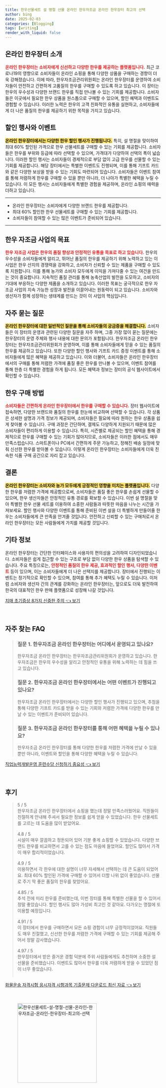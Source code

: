 ```yaml
---
title: 한우선물세트 설 명절 선물 온라인 한우자조금 온라인 한우장터 최고의 선택
author: bing
date: 2025-02-03
categories: [Blogging]
tags: [writing]
render_with_liquid: false
---
```



<h2 id='온라인 한우장터 소개'>온라인 한우장터 소개</h2>

<p><b><span style="color: #ee2323;">온라인 한우장터는 소비자에게 신선하고 다양한 한우를 제공하는 플랫폼입니다.</span></b> 최근 코로나19의 영향으로 소비자들이 온라인 쇼핑을 통해 다양한 상품을 구매하는 경향이 더욱 강해졌습니다. 이에 따라, 한우자조금관리위원회는 온라인 한우장터를 운영하여 소비자들이 안전하고 간편하게 고품질의 한우를 구매할 수 있도록 하고 있습니다. 이 장터는 한우의 우수성과 다양한 브랜드 한우를 직접 만나볼 수 있는 기회를 제공합니다. 소비자들은 이곳에서 필요한 한우 상품을 원스톱으로 구매할 수 있으며, 할인 혜택과 이벤트도 경험할 수 있습니다. 이러한 노력은 한우의 고객 친화적인 유통을 실현하고, 소비자들에게 더 나은 품질의 한우를 제공하기 위한 목적을 가지고 있습니다.</p>

<h2 id='할인 행사와 이벤트'>할인 행사와 이벤트</h2>

<p><b><span style="background-color: #ffe066;">온라인 한우장터에서는 다양한 한우 할인 행사가 진행됩니다.</span></b> 특히, 설 명절을 맞이하여 최대 60% 할인된 가격으로 한우 선물세트를 구매할 수 있는 기회를 제공합니다. 소비자들은 한우를 부위와 등급에 따라 선택할 수 있으며, 가격대가 다양하여 선택의 폭이 넓습니다. 이러한 할인 행사는 소비자들이 경제적으로 부담 없이 고급 한우를 선물할 수 있는 기회를 제공합니다. 해당 장터에서는 특별한 이벤트도 진행되며, 이를 통해 기프트 카드와 같은 다양한 보상을 받을 수 있는 기회도 마련되어 있습니다. 소비자들은 이벤트 참여를 통해 저렴하게 한우를 구매할 수 있을 뿐만 아니라, 더 나아가 특별한 혜택을 누릴 수 있습니다. 이 모든 행사는 소비자들에게 특별한 경험을 제공하며, 온라인 쇼핑의 매력을 더하고 있습니다.</p>

<hr />

<ul>
    <li>온라인 한우장터는 소비자에게 다양한 브랜드 한우를 제공합니다.</li>
    <li>최대 60% 할인한 한우 선물세트를 구매할 수 있는 기회를 제공합니다.</li>
    <li>소비자들이 참여할 수 있는 많은 이벤트가 준비되어 있습니다.</li>
</ul>

<hr />

<h2 id='한우 자조금 사업의 목표'>한우 자조금 사업의 목표</h2>

<p><b><span style="color: #ee2323;">한우 자조금 사업은 한우의 품질 향상과 안정적인 유통을 목표로 하고 있습니다.</span></b> 한우의 우수성을 소비자들에게 알리고, 뛰어난 품질의 한우를 제공하기 위해 노력하고 있는 이 사업은 한우 산지의 경쟁력을 강화하고, 소비자가 신뢰할 수 있는 제품을 구매할 수 있도록 지원합니다. 이를 통해 농가와 소비자 모두에게 이익을 가져다줄 수 있는 여건을 만드는 것이 중요합니다. 지속적인 품질 관리를 통해 농축산업의 발전을 도모하고, 소비자의 기대에 부응하는 다양한 제품을 소개하고 있습니다. 이러한 목표는 궁극적으로 한우 자조금 사업의 지속 가능한 성장과 발전을 이끌어내는 원동력이 되고 있습니다. 소비자와 생산자가 함께 성장하는 생태계를 만드는 것이 이 사업의 핵심입니다.</p>

<h2 id='자주 묻는 질문'>자주 묻는 질문</h2>

<p><b><span style="background-color: #ffe066;">온라인 한우장터에 대한 일반적인 질문을 통해 소비자들의 궁금증을 해결합니다.</span></b> 소비자들은 이 장터의 운영과 관련된 다양한 질문을 자주 하며, 그중 가장 많이 묻는 질문에는 한우장터의 운영 주체와 행사 내용에 대한 문의가 포함됩니다. 한우자조금 온라인 한우장터는 한우자조금관리위원회가 운영하며, 이를 통해 소비자들에게 믿을 수 있는 품질의 한우를 제공하고 있습니다. 또한 다양한 할인 행사와 기프트 카드 증정 이벤트를 통해 소비자들에게 많은 혜택을 제공하고 있습니다. 이와 더불어, 소비자들은 온라인 한우장터에서의 구매를 통해 저렴한 가격에 품질 좋은 한우를 만나볼 수 있으며, 이벤트 참여를 통해 한층 더 특별한 경험을 하게 됩니다. 모든 혜택과 정보는 장터의 공식 웹사이트에서 확인할 수 있습니다.</p>

<h2 id='한우 구매 방법'>한우 구매 방법</h2>

<p><b><span style="color: #ee2323;">소비자들은 간편하게 온라인 한우장터에서 한우를 구매할 수 있습니다.</span></b> 장터 웹사이트에 접속하면, 다양한 브랜드와 품질의 한우를 한눈에 비교하며 선택할 수 있습니다. 각 상품은 상세한 설명과 가격 정보가 제공되며, 소비자들은 필요에 따라 원하는 한우 상품을 쉽게 찾아볼 수 있습니다. 구매 과정은 간단하며, 결제도 다양하게 지원되기 때문에 많은 소비자들이 편리하게 이용할 수 있습니다. 특히, 시즌별로 제공되는 할인 혜택을 통해 경제적으로 한우를 구매할 수 있는 기회가 많아지므로, 소비자들은 이러한 점에서도 매우 만족스럽습니다. 스마트폰이나 PC에서 간편하게 주문 가능하고, 정해진 배송 일정에 맞춰 신선한 한우를 받아볼 수 있습니다. 이렇게 온라인 한우장터는 소비자들에게 더욱 친숙한 식품 구매 공간으로 자리 잡고 있습니다.</p>

<h2 id='결론'>결론</h2>

<p><b><span style="background-color: #ffe066;">온라인 한우장터는 소비자와 농가 모두에게 긍정적인 영향을 미치는 플랫폼입니다.</span></b> 다양한 한우를 저렴한 가격에 제공함으로써, 소비자들은 품질 좋은 한우를 손쉽게 선물할 수 있으며, 한우 생산자들은 안정적인 유통 경로를 확보할 수 있습니다. 이번 설 명절을 맞아 특별한 한우 선물 세트를 이용하여 소중한 사람들과 따뜻한 마음을 나누는 시간을 가져보세요. 할인 행사와 다양한 이벤트를 통해 준비된 이번 설을 더 특별하게 만들어줄 한우는 소비자들에게 큰 만족을 안겨줄 것입니다. 안전하고 신뢰할 수 있는 구매처로서 온라인 한우장터는 모든 사람들에게 가치를 제공할 것입니다.</p>

<h2 id='기타 정보'>기타 정보</h2>

<p>온라인 한우장터는 간단한 인터페이스와 사용자의 편의성을 고려하여 디자인되었습니다. 소비자들은 쉽게 접근할 수 있는 구조로 부담 없이 다양한 한우 상품을 탐색할 수 있습니다. 주요 특징으로는, <b><span style="color: #ee2323;">안정적인 품질의 한우 제공, 효과적인 할인 행사, 다양한 이벤트</span></b> 등이 있으며, 이는 소비자들에게 더 나은 선택지를 제공합니다. 장터에서 진행되는 이벤트는 정기적으로 확인할 수 있으며, 참여를 통해 추가 혜택도 누릴 수 있습니다. 이처럼 소비자와 생산자 간의 관계를 강화하는 온라인 한우장터는, 앞으로도 더욱 발전하여 한국의 대표적인 한우 판매 플랫폼으로 성장해 나갈 것입니다.</p>


<p><a class="click-button" title="치매 초기증상 8가지 신중한 주의" href="https://24nara.github.io/posts/%EC%B9%98%EB%A7%A4-%EC%B4%88%EA%B8%B0%EC%A6%9D%EC%83%81-8%EA%B0%80%EC%A7%80-%EC%8B%A0%EC%A4%91%ED%95%9C-%EC%A3%BC%EC%9D%98/" rel="dofollow">치매 초기증상 8가지 신중한 주의 👈 보기</a></p><br>
<h2 id='자주_찾는_FAQ'>자주 찾는 FAQ</h2>
<div itemscope="" itemtype="https://schema.org/FAQPage"> 
<blockquote> 
<div itemscope="" itemprop="mainEntity" itemtype="https://schema.org/Question"> 
<h3 itemprop="name">질문 1. 한우자조금 온라인 한우장터는 어디에서 운영되고 있나요?</h3> 
<div itemscope="" itemprop="acceptedAnswer" itemtype="https://schema.org/Answer"> 
<span itemprop="text"> 
<p>한우자조금 온라인 한우장터는 한우자조금관리위원회가 운영하고 있습니다. 한우자조금은 한우의 우수성을 알리고 안정적인 유통을 위해 노력하는 데 힘을 쓰고 있습니다.</p> 
</span> 
</div> 
</div> 
<div itemscope="" itemprop="mainEntity" itemtype="https://schema.org/Question"> 
<h3 itemprop="name">질문 2. 한우자조금 온라인 한우장터에서는 어떤 이벤트가 진행되고 있나요?</h3> 
<div itemscope="" itemprop="acceptedAnswer" itemtype="https://schema.org/Answer"> 
<span itemprop="text"> 
<p>한우자조금 온라인 한우장터에서는 다양한 할인 행사가 진행되고 있으며, 추첨을 통해 다양한 기프트 카드를 받을 수 있는 기회와 저렴한 가격에 다양한 한우를 만날 수 있는 이벤트가 준비되어 있습니다.</p> 
</span> 
</div> 
</div> 
<div itemscope="" itemprop="mainEntity" itemtype="https://schema.org/Question"> 
<h3 itemprop="name">질문 3. 한우자조금 온라인 한우장터를 통해 어떤 혜택을 누릴 수 있나요?</h3> 
<div itemscope="" itemprop="acceptedAnswer" itemtype="https://schema.org/Answer"> 
<span itemprop="text"> 
<p>한우자조금 온라인 한우장터를 통해 다양한 한우를 저렴한 가격에 만날 수 있을 뿐만 아니라, 이벤트와 할인을 통해 다양한 혜택을 누릴 수 있습니다.</p> 
</span> 
</div> 
</div> 
</blockquote> 
</div>
<p><a class="click-button" title="직업능력개발운영 훈련수당 신청하기 중요성" href="https://24nara.github.io/posts/%EC%A7%81%EC%97%85%EB%8A%A5%EB%A0%A5%EA%B0%9C%EB%B0%9C%EC%9A%B4%EC%98%81-%ED%9B%88%EB%A0%A8%EC%88%98%EB%8B%B9-%EC%8B%A0%EC%B2%AD%ED%95%98%EA%B8%B0-%EC%A4%91%EC%9A%94%EC%84%B1/" rel="dofollow">직업능력개발운영 훈련수당 신청하기 중요성 👈 보기</a></p><br>
<h2 id='후기'>후기</h2>
<div itemscope itemtype="https://schema.org/Product">
  <blockquote>
  <div itemprop="review" itemscope itemtype="https://schema.org/Review">
      <div itemprop="reviewRating" itemscope itemtype="https://schema.org/Rating"> <span itemprop="ratingValue">5</span> / <span itemprop="bestRating">5</span> </div>
      <span itemprop="reviewBody">한우자조금 온라인 한우장터에서 쇼핑을 했는데 정말 만족스러웠어요. 직원들이 친절하게 안내해 주셔서 필요한 정보를 쉽게 얻을 수 있었습니다. 한우 선물세트를 고르는 데 도움을 많이 받았어요.</span>
  </div>
  <br>
  <div itemprop="review" itemscope itemtype="https://schema.org/Review">
      <div itemprop="reviewRating" itemscope itemtype="https://schema.org/Rating"> <span itemprop="ratingValue">4.8</span> / <span itemprop="bestRating">5</span> </div>
      <span itemprop="reviewBody">시설이 매우 깔끔하고 정돈되어 있어 기분 좋게 쇼핑할 수 있었습니다. 다양한 브랜드 한우를 비교하면서 고를 수 있는 점도 마음에 들었어요. 할인도 많아서 가격이 매우 합리적이었습니다.</span>
  </div>
  <br>
  <div itemprop="review" itemscope itemtype="https://schema.org/Review">
      <div itemprop="reviewRating" itemscope itemtype="https://schema.org/Rating"> <span itemprop="ratingValue">4.9</span> / <span itemprop="bestRating">5</span> </div>
      <span itemprop="reviewBody">이용하면서 각 한우에 대한 설명이 너무 자세해서 선택하는 데 큰 도움이 되었어요. 최대 60% 할인된 가격에 구매할 수 있어서 더할 나위 없이 좋았습니다. 선물로 주기 딱 좋은 품질의 한우를 찾았어요.</span>
  </div>
  <br>
  <div itemprop="review" itemscope itemtype="https://schema.org/Review">
      <div itemprop="reviewRating" itemscope itemtype="https://schema.org/Rating"> <span itemprop="ratingValue">4.85</span> / <span itemprop="bestRating">5</span> </div>
      <span itemprop="reviewBody">추석 전에 미리 한우를 준비했는데, 이번 장터를 통해 특별한 선물을 할 수 있어서 정말 좋았습니다. 할인 행사도 많아 가성비 최고인 것 같아요. 다가오는 명절에 또 이용할 예정입니다.</span>
  </div>
  <br>
  <div itemprop="review" itemscope itemtype="https://schema.org/Review">
      <div itemprop="reviewRating" itemscope itemtype="https://schema.org/Rating"> <span itemprop="ratingValue">4.91</span> / <span itemprop="bestRating">5</span> </div>
      <span itemprop="reviewBody">이 장터에서 한우를 구매하면서 모든 쇼핑 경험이 너무 긍정적이었어요. 직원들도 매우 친절했고, 신선한 한우를 저렴한 가격에 구매할 수 있는 기회를 제공해 주어서 정말 감사했습니다.</span>
  </div>
  <br>
  <div itemprop="review" itemscope itemtype="https://schema.org/Review">
      <div itemprop="reviewRating" itemscope itemtype="https://schema.org/Rating"> <span itemprop="ratingValue">4.97</span> / <span itemprop="bestRating">5</span> </div>
      <span itemprop="reviewBody">한우장터에서 받은 즐거운 경험 덕분에 주위 사람들에게도 추천하며 소중한 설 선물을 준비했습니다. 이벤트도 많아서 한우를 더욱 저렴하게 받을 수 있었던 점이 너무 좋았습니다.</span>
  </div>
  <br>
  </blockquote>
</div>
<p><a class="click-button" title="화물운송 자격시험 응시자격 시험과목 기출문제 다운로드 최신 자료" href="https://24nara.github.io/posts/%ED%99%94%EB%AC%BC%EC%9A%B4%EC%86%A1-%EC%9E%90%EA%B2%A9%EC%8B%9C%ED%97%98-%EC%9D%91%EC%8B%9C%EC%9E%90%EA%B2%A9-%EC%8B%9C%ED%97%98%EA%B3%BC%EB%AA%A9-%EA%B8%B0%EC%B6%9C%EB%AC%B8%EC%A0%9C-%EB%8B%A4%EC%9A%B4%EB%A1%9C%EB%93%9C-%EC%B5%9C%EC%8B%A0-%EC%9E%90%EB%A3%8C/" rel="dofollow">화물운송 자격시험 응시자격 시험과목 기출문제 다운로드 최신 자료 👈 보기</a></p><br>
<figure class="image"><img src="https://24nara.github.io/assets/img/thumbnail/한우선물세트-설-명절-선물-온라인-한우자조금-온라인-한우장터-최고의-선택.webp" alt="한우선물세트-설-명절-선물-온라인-한우자조금-온라인-한우장터-최고의-선택" width="256" height="256"></figure>